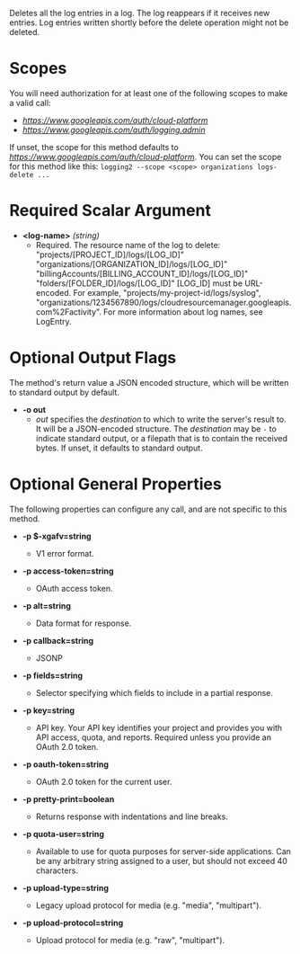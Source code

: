 Deletes all the log entries in a log. The log reappears if it receives new entries. Log entries written shortly before the delete operation might not be deleted.
# Scopes

You will need authorization for at least one of the following scopes to make a valid call:

* *https://www.googleapis.com/auth/cloud-platform*
* *https://www.googleapis.com/auth/logging.admin*

If unset, the scope for this method defaults to *https://www.googleapis.com/auth/cloud-platform*.
You can set the scope for this method like this: `logging2 --scope <scope> organizations logs-delete ...`
# Required Scalar Argument
* **&lt;log-name&gt;** *(string)*
    - Required. The resource name of the log to delete:
        &#34;projects/[PROJECT_ID]/logs/[LOG_ID]&#34;
        &#34;organizations/[ORGANIZATION_ID]/logs/[LOG_ID]&#34;
        &#34;billingAccounts/[BILLING_ACCOUNT_ID]/logs/[LOG_ID]&#34;
        &#34;folders/[FOLDER_ID]/logs/[LOG_ID]&#34;
        [LOG_ID] must be URL-encoded. For example, &#34;projects/my-project-id/logs/syslog&#34;, &#34;organizations/1234567890/logs/cloudresourcemanager.googleapis.com%2Factivity&#34;. For more information about log names, see LogEntry.

# Optional Output Flags

The method's return value a JSON encoded structure, which will be written to standard output by default.

* **-o out**
    - *out* specifies the *destination* to which to write the server's result to.
      It will be a JSON-encoded structure.
      The *destination* may be `-` to indicate standard output, or a filepath that is to contain the received bytes.
      If unset, it defaults to standard output.
# Optional General Properties

The following properties can configure any call, and are not specific to this method.

* **-p $-xgafv=string**
    - V1 error format.

* **-p access-token=string**
    - OAuth access token.

* **-p alt=string**
    - Data format for response.

* **-p callback=string**
    - JSONP

* **-p fields=string**
    - Selector specifying which fields to include in a partial response.

* **-p key=string**
    - API key. Your API key identifies your project and provides you with API access, quota, and reports. Required unless you provide an OAuth 2.0 token.

* **-p oauth-token=string**
    - OAuth 2.0 token for the current user.

* **-p pretty-print=boolean**
    - Returns response with indentations and line breaks.

* **-p quota-user=string**
    - Available to use for quota purposes for server-side applications. Can be any arbitrary string assigned to a user, but should not exceed 40 characters.

* **-p upload-type=string**
    - Legacy upload protocol for media (e.g. &#34;media&#34;, &#34;multipart&#34;).

* **-p upload-protocol=string**
    - Upload protocol for media (e.g. &#34;raw&#34;, &#34;multipart&#34;).
